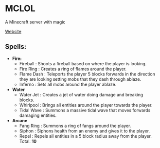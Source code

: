 # MCLOL
A Minecraft server with magic

[Website](https://mclol.pro)

## Spells:
- **Fire:**
  - Fireball : Shoots a fireball based on where the player is looking.
  - Fire Ring : Creates a ring of flames around the player.
  - Flame Dash : Teleports the player 5 blocks forwards in the direction they are looking setting mobs that they dash through ablaze.
  - Inferno : Sets all mobs around the player ablaze.
- **Water**
  - Water Jet : Creates a jet of water doing damage and breaking blocks.
  - Whirlpool : Brings all entities around the player towards the player.
  - Tidal Wave : Summons a massive tidal wave that moves forwards damaging entities.
- **Arcane**
  - Fang Ring : Summons a ring of fangs around the player.
  - Siphon : Siphons health from an enemy and gives it to the player.
  - Repel : Repels all entities in a 5 block radius away from the player.
Total: **10**
